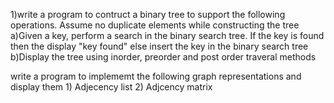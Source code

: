 1)write a program to contruct a binary tree to support the following operations.
Assume no duplicate elements while constructing the tree
    a)Given a key, perform a search in the binary search tree. If the key is found then the display "key found" else insert the key in the binary search tree 
    b)Display the tree using inorder, preorder and post order traveral methods


write a program to implememt the following graph representations and display them 
    1) Adjecency list 
    2) Adjcency matrix